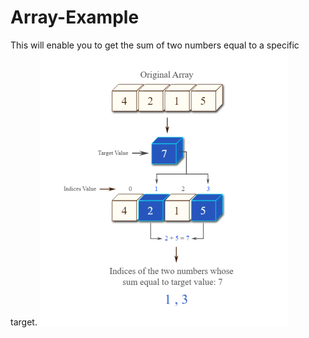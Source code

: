 # Array-Example
This will enable you to get the sum of two numbers equal to a specific target.
<img src="https://github.com/sachira-madhushan/Array-Example/blob/main/1.PNG">
